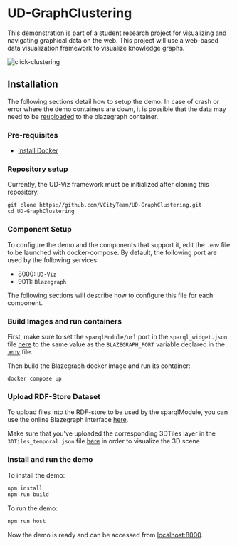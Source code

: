 # UD-GraphClustering
This demonstration is part of a student research project for visualizing and navigating graphical data on the web. This project will use a web-based data visualization framework to visualize knowledge graphs.

![click-clustering](https://github.com/VCityTeam/UD-GraphClustering/assets/129035607/e4fb0081-a476-46a1-8e4d-319e1f8526c4)

## Installation

The following sections detail how to setup the demo. In case of crash or error where the demo containers are down, it is possible that the data may need to be [reuploaded](#upload-rdf-store-dataset) to the blazegraph container.

### Pre-requisites 

* [Install Docker](https://docs.docker.com/engine/install/)

### Repository setup
Currently, the UD-Viz framework must be initialized after cloning this repository.
```
git clone https://github.com/VCityTeam/UD-GraphClustering.git
cd UD-GraphClustering
```

### Component Setup
To configure the demo and the components that support it, edit the `.env` file to be launched with docker-compose. By default, the following port are used by the following services:
- 8000: `UD-Viz`
- 9011: `Blazegraph`

The following sections will describe how to configure this file for each component. 

### Build Images and run containers
First, make sure to set the `sparqlModule/url` port in the `sparql_widget.json` file [here](./assets/config/widget/sparql_widget.json) to the same value as the `BLAZEGRAPH_PORT` variable declared in the [.env](./.env) file.

Then build the Blazegraph docker image and run its container:
```
docker compose up
```

### Upload RDF-Store Dataset
To upload files into the RDF-store to be used by the sparqlModule, you can use the online Blazegraph interface [here](http://localhost:9011/blazegraph/#update).

Make sure that you've uploaded the corresponding 3DTiles layer in the `3DTiles_temporal.json` file [here](./assets/config/layer/3DTiles_temporal.json) in order to visualize the 3D scene.

### Install and run the demo

To install the demo:
```bash
npm install
npm run build
```

To run the demo:

```bash
npm run host
```

Now the demo is ready and can be accessed from [localhost:8000](http://localhost:8000).

